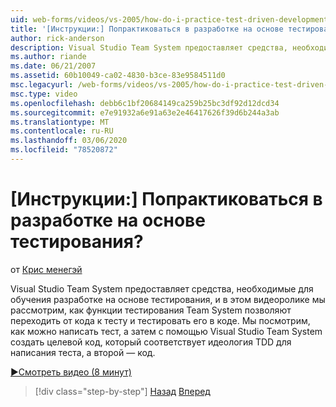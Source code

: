 ```yaml
---
uid: web-forms/videos/vs-2005/how-do-i-practice-test-driven-development
title: '[Инструкции:] Попрактиковаться в разработке на основе тестирования? | Документы Майкрософт'
author: rick-anderson
description: Visual Studio Team System предоставляет средства, необходимые для обучения разработке на основе тестирования, и в этом видеоролике мы будем изучать, как функции тестирования в Team System...
ms.author: riande
ms.date: 06/21/2007
ms.assetid: 60b10049-ca02-4830-b3ce-83e9584511d0
msc.legacyurl: /web-forms/videos/vs-2005/how-do-i-practice-test-driven-development
msc.type: video
ms.openlocfilehash: debb6c1bf20684149ca259b25bc3df92d12dcd34
ms.sourcegitcommit: e7e91932a6e91a63e2e46417626f39d6b244a3ab
ms.translationtype: MT
ms.contentlocale: ru-RU
ms.lasthandoff: 03/06/2020
ms.locfileid: "78520872"
---
```

# <a name="how-do-i-practice-test-driven-development"></a>[Инструкции:] Попрактиковаться в разработке на основе тестирования?

от [Крис менегэй](https://twitter.com/CMenegay)

Visual Studio Team System предоставляет средства, необходимые для обучения разработке на основе тестирования, и в этом видеоролике мы рассмотрим, как функции тестирования Team System позволяют переходить от кода к тесту и тестировать его в коде. Мы посмотрим, как можно написать тест, а затем с помощью Visual Studio Team System создать целевой код, который соответствует идеология TDD для написания теста, а второй — код.

[&#9654;Смотреть видео (8 минут)](https://channel9.msdn.com/Blogs/ASP-NET-Site-Videos/how-do-i-practice-test-driven-development)

> [!div class="step-by-step"]
> [Назад](how-do-i-write-code-more-quickly-with-unit-tests.md)
> [Вперед](how-do-i-load-test-a-web-application.md)

